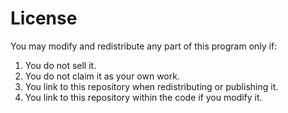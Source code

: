 # License
You may modify and redistribute any part of this program only if:
1. You do not sell it.
2. You do not claim it as your own work.
3. You link to this repository when redistributing or publishing it.
4. You link to this repository within the code if you modify it.
